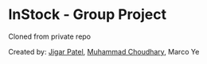 # InStock - Group Project

Cloned from private repo

Created by: [Jigar Patel](https://github.com/jpatel98), [Muhammad Choudhary](https://github.com/freeHashBrown), Marco Ye

